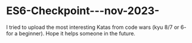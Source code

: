 # ES6-Checkpoint---nov-2023-

I tried to upload the most interesting Katas from code wars (kyu 8/7 or 6- for a beginner). Hope it helps someone in the future.
